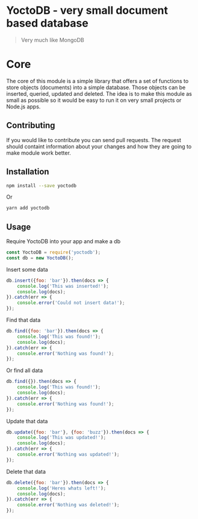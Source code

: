 # YoctoDB - very small document based database
> Very much like MongoDB

# Core
The core of this module is a simple library that offers a set of functions to store objects (documents) into a simple database. Those objects can be inserted, queried, updated and deleted. The idea is to make this module as small as possible so it would be easy to run it on very small projects or Node.js apps.

## Contributing
If you would like to contribute you can send pull requests. The request should containt information about your changes and how they are going to make module work better.

## Installation
```bash
npm install --save yoctodb
```
Or
```bash
yarn add yoctodb
```

## Usage
Require YoctoDB into your app and make a db
```javascript
const YoctoDB = require('yoctodb');
const db = new YoctoDB();
```

Insert some data
```javascript
db.insert({foo: 'bar'}).then(docs => {
	console.log('This was inserted!');
	console.log(docs);
}).catch(err => {
	console.error('Could not insert data!');
});
```

Find that data
```javascript
db.find({foo: 'bar'}).then(docs => {
	console.log('This was found!');
	console.log(docs);
}).catch(err => {
	console.error('Nothing was found!');
});
```

Or find all data
```javascript
db.find({}).then(docs => {
	console.log('This was found!');
	console.log(docs);
}).catch(err => {
	console.error('Nothing was found!');
});
```

Update that data
```javascript
db.update({foo: 'bar'}, {foo: 'buzz'}).then(docs => {
	console.log('This was updated!');
	console.log(docs);
}).catch(err => {
	console.error('Nothing was updated!');
});
```

Delete that data
```javascript
db.delete({foo: 'bar'}).then(docs => {
	console.log('Heres whats left!');
	console.log(docs);
}).catch(err => {
	console.error('Nothing was deleted!');
});
```
